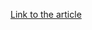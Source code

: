 [Link to the article](http://csecybsec.com/download/zlab/20180713_CSE_APT28_X-Agent_Op-Roman%20Holiday-Report_v6_1.pdf)

